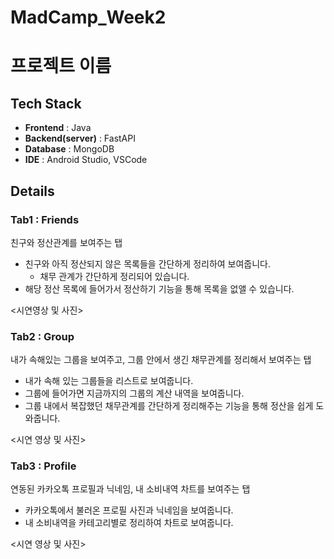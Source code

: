 # MadCamp_Week2

# 프로젝트 이름

## Tech Stack


- **Frontend** : Java
- **Backend(server)** : FastAPI
- **Database** : MongoDB
- **IDE** : Android Studio, VSCode

## Details


### Tab1 : Friends

친구와 정산관계를 보여주는 탭

- 친구와 아직 정산되지 않은 목록들을 간단하게 정리하여 보여줍니다.
  - 채무 관계가 간단하게 정리되어 있습니다.
- 해당 정산 목록에 들어가서 정산하기 기능을 통해 목록을 없앨 수 있습니다.

<시연영상 및 사진>

### Tab2 : Group

내가 속해있는 그룹을 보여주고, 그룹 안에서 생긴 채무관계를 정리해서 보여주는 탭

- 내가 속해 있는 그룹들을 리스트로 보여줍니다.
- 그룹에 들어가면 지금까지의 그룹의 계산 내역을 보여줍니다.
- 그룹 내에서 복잡했던 채무관계를 간단하게 정리해주는 기능을 통해 정산을 쉽게 도와줍니다.

<시연 영상 및 사진>

### Tab3 : Profile

연동된 카카오톡 프로필과 닉네임, 내 소비내역 차트를 보여주는 탭

- 카카오톡에서 불러온 프로필 사진과 닉네임을 보여줍니다.
- 내 소비내역을 카테고리별로 정리하여 차트로 보여줍니다.

<시연 영상 및 사진>



